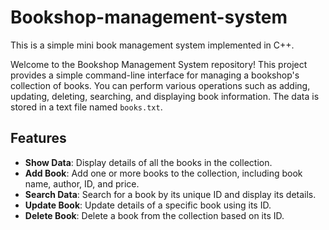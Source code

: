 # Bookshop-management-system
This is a simple mini book management system implemented in C++.

Welcome to the Bookshop Management System repository! This project provides a simple command-line interface for managing a bookshop's collection of books. You can perform various operations such as adding, updating, deleting, searching, and displaying book information. The data is stored in a text file named `books.txt`.

## Features

- **Show Data**: Display details of all the books in the collection.
- **Add Book**: Add one or more books to the collection, including book name, author, ID, and price.
- **Search Data**: Search for a book by its unique ID and display its details.
- **Update Book**: Update details of a specific book using its ID.
- **Delete Book**: Delete a book from the collection based on its ID.
